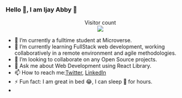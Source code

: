 ### Hello 👋, I am Ijay Abby 🤝 

<p align="center"> 
  Visitor count<br>
  <img src="https://profile-counter.glitch.me/IjayAbby/count.svg" />
</p>

- 🔭 I’m currently a fulltime student at Microverse.
- 🌱 I’m currently learning FullStack web development, working collaboratively in a remote environment and agile methodologies. 
- 👯 I’m looking to collaborate on any Open Source projects.
- 💬 Ask me about Web Development using React Library.
- 📫 How to reach me:[Twitter](https://twitter.com/Ijay_js), [LinkedIn](https://www.linkedin.com/in/ijayabby4/)
- ⚡ Fun fact: I am great in bed 😂, I can sleep 🛌 for hours.
-

